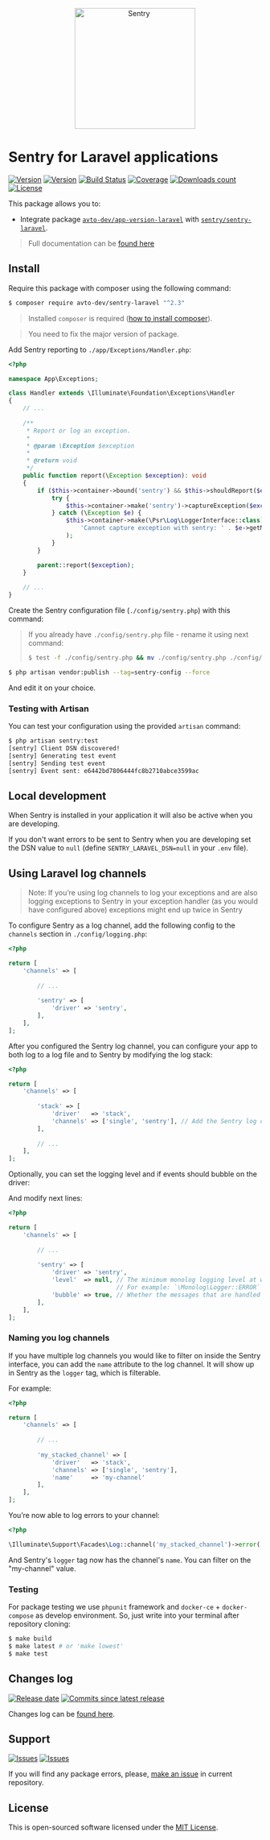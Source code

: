 <p align="center">
  <img src="https://sentry-brand.storage.googleapis.com/sentry-logo-black.png" alt="Sentry" width="240" />
</p>

# Sentry for Laravel applications

[![Version][badge_packagist_version]][link_packagist]
[![Version][badge_php_version]][link_packagist]
[![Build Status][badge_build_status]][link_build_status]
[![Coverage][badge_coverage]][link_coverage]
[![Downloads count][badge_downloads_count]][link_packagist]
[![License][badge_license]][link_license]

This package allows you to:

- Integrate package [`avto-dev/app-version-laravel`][package_app_version] with [`sentry/sentry-laravel`][package_sentry_laravel].

> Full documentation can be [found here][sentry_php_docs]

## Install

Require this package with composer using the following command:

```bash
$ composer require avto-dev/sentry-laravel "^2.3"
```

> Installed `composer` is required ([how to install composer][getcomposer]).

> You need to fix the major version of package.

Add Sentry reporting to `./app/Exceptions/Handler.php`:

```php
<?php

namespace App\Exceptions;

class Handler extends \Illuminate\Foundation\Exceptions\Handler
{
    // ...
    
    /**
     * Report or log an exception.
     *
     * @param \Exception $exception
     *
     * @return void
     */
    public function report(\Exception $exception): void
    {
        if ($this->container->bound('sentry') && $this->shouldReport($exception)) {
            try {
                $this->container->make('sentry')->captureException($exception);
            } catch (\Exception $e) {
                $this->container->make(\Psr\Log\LoggerInterface::class)->error(
                    'Cannot capture exception with sentry: ' . $e->getMessage(), ['exception' => $e]
                );
            }
        }

        parent::report($exception);
    }
    
    // ...
}
```

Create the Sentry configuration file (`./config/sentry.php`) with this command:

> If you already have `./config/sentry.php` file - rename it using next command:
>
> ```bash
> $ test -f ./config/sentry.php && mv ./config/sentry.php ./config/sentry.php.old
> ```

```bash
$ php artisan vendor:publish --tag=sentry-config --force
```

And edit it on your choice.

### Testing with Artisan

You can test your configuration using the provided `artisan` command:

```bash
$ php artisan sentry:test
[sentry] Client DSN discovered!
[sentry] Generating test event
[sentry] Sending test event
[sentry] Event sent: e6442bd7806444fc8b2710abce3599ac
```

## Local development

When Sentry is installed in your application it will also be active when you are developing.

If you don't want errors to be sent to Sentry when you are developing set the DSN value to `null` (define `SENTRY_LARAVEL_DSN=null` in your `.env` file).

## Using Laravel log channels

> Note: If you’re using log channels to log your exceptions and are also logging exceptions to Sentry in your exception handler (as you would have configured above) exceptions might end up twice in Sentry

To configure Sentry as a log channel, add the following config to the `channels` section in `./config/logging.php`:

```php
<?php

return [
    'channels' => [
        
        // ...
        
        'sentry' => [
            'driver' => 'sentry',
        ],
    ],
];
```

After you configured the Sentry log channel, you can configure your app to both log to a log file and to Sentry by modifying the log stack:

```php
<?php

return [
    'channels' => [
        
        'stack' => [
            'driver'   => 'stack',
            'channels' => ['single', 'sentry'], // Add the Sentry log channel to the stack
        ],
        
        // ...
    ],
];
```

Optionally, you can set the logging level and if events should bubble on the driver:


And modify next lines:

```php
<?php

return [
    'channels' => [
        
        // ...
        
        'sentry' => [
            'driver' => 'sentry',
            'level'  => null, // The minimum monolog logging level at which this handler will be triggered
                              // For example: `\Monolog\Logger::ERROR`
            'bubble' => true, // Whether the messages that are handled can bubble up the stack or not
        ],
    ],
];
```

### Naming you log channels

If you have multiple log channels you would like to filter on inside the Sentry interface, you can add the `name` attribute to the log channel. It will show up in Sentry as the `logger` tag, which is filterable.

For example:

```php
<?php

return [
    'channels' => [
        
        // ...
        
        'my_stacked_channel' => [
            'driver'   => 'stack',
            'channels' => ['single', 'sentry'],
            'name'     => 'my-channel'
        ],
    ],
];
```

You’re now able to log errors to your channel:

```php
<?php

\Illuminate\Support\Facades\Log::channel('my_stacked_channel')->error('My error');
```

And Sentry's `logger` tag now has the channel's `name`. You can filter on the "my-channel" value.

### Testing

For package testing we use `phpunit` framework and `docker-ce` + `docker-compose` as develop environment. So, just write into your terminal after repository cloning:

```bash
$ make build
$ make latest # or 'make lowest'
$ make test
```

## Changes log

[![Release date][badge_release_date]][link_releases]
[![Commits since latest release][badge_commits_since_release]][link_commits]

Changes log can be [found here][link_changes_log].

## Support

[![Issues][badge_issues]][link_issues]
[![Issues][badge_pulls]][link_pulls]

If you will find any package errors, please, [make an issue][link_create_issue] in current repository.

## License

This is open-sourced software licensed under the [MIT License][link_license].

[badge_packagist_version]:https://img.shields.io/packagist/v/avto-dev/sentry-laravel.svg?maxAge=180
[badge_php_version]:https://img.shields.io/packagist/php-v/avto-dev/sentry-laravel.svg?longCache=true
[badge_build_status]:https://travis-ci.org/avto-dev/sentry-laravel.svg?branch=master
[badge_coverage]:https://img.shields.io/codecov/c/github/avto-dev/sentry-laravel/master.svg?maxAge=60
[badge_downloads_count]:https://img.shields.io/packagist/dt/avto-dev/sentry-laravel.svg?maxAge=180
[badge_license]:https://img.shields.io/packagist/l/avto-dev/sentry-laravel.svg?longCache=true
[badge_release_date]:https://img.shields.io/github/release-date/avto-dev/sentry-laravel.svg?style=flat-square&maxAge=180
[badge_commits_since_release]:https://img.shields.io/github/commits-since/avto-dev/sentry-laravel/latest.svg?style=flat-square&maxAge=180
[badge_issues]:https://img.shields.io/github/issues/avto-dev/sentry-laravel.svg?style=flat-square&maxAge=180
[badge_pulls]:https://img.shields.io/github/issues-pr/avto-dev/sentry-laravel.svg?style=flat-square&maxAge=180
[link_releases]:https://github.com/avto-dev/sentry-laravel/releases
[link_packagist]:https://packagist.org/packages/avto-dev/sentry-laravel
[link_build_status]:https://travis-ci.org/avto-dev/sentry-laravel
[link_coverage]:https://codecov.io/gh/avto-dev/sentry-laravel/
[link_changes_log]:https://github.com/avto-dev/sentry-laravel/blob/master/CHANGELOG.md
[link_issues]:https://github.com/avto-dev/sentry-laravel/issues
[link_create_issue]:https://github.com/avto-dev/sentry-laravel/issues/new/choose
[link_commits]:https://github.com/avto-dev/sentry-laravel/commits
[link_pulls]:https://github.com/avto-dev/sentry-laravel/pulls
[link_license]:https://github.com/avto-dev/sentry-laravel/blob/master/LICENSE
[getcomposer]:https://getcomposer.org/download/
[package_app_version]:https://github.com/avto-dev/app-version-laravel
[package_sentry_laravel]:https://github.com/getsentry/sentry-laravel
[sentry_php_docs]:https://docs.sentry.io/platforms/php/laravel/
